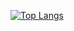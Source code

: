 [![Top Langs](https://github-readme-stats.vercel.app/api/top-langs/?username=rodexiy&layout=donut)](https://github.com/anuraghazra/github-readme-stats)
